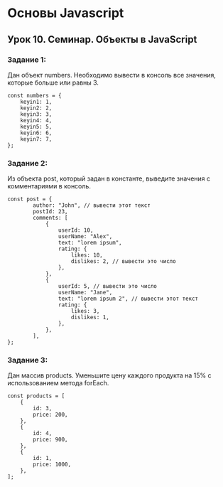 # Основы Javascript
## Урок 10. Семинар. Объекты в JavaScript

### Задание 1:

Дан объект numbers. Необходимо вывести в консоль все значения,
которые больше или равны 3.

```
const numbers = {
    keyin1: 1,
    keyin2: 2,
    keyin3: 3,
    keyin4: 4,
    keyin5: 5,
    keyin6: 6,
    keyin7: 7,
};
```

### Задание 2:

Из объекта post, который задан в константе, выведите значения с
комментариями в консоль.

```
const post = {
        author: "John", // вывести этот текст
        postId: 23,
        comments: [
            {
                userId: 10,
                userName: "Alex",
                text: "lorem ipsum",
                rating: {
                    likes: 10,
                    dislikes: 2, // вывести это число
                },
            },
            {
                userId: 5, // вывести это число
                userName: "Jane",
                text: "lorem ipsum 2", // вывести этот текст
                rating: {
                    likes: 3,
                    dislikes: 1,
                },
            },
        ],
};
```

### Задание 3:

Дан массив products. Уменьшите цену каждого продукта на 15% с
использованием метода forEach.

```
const products = [
    {
        id: 3,
        price: 200,
    },
    {
        id: 4,
        price: 900,
    },
    {
        id: 1,
        price: 1000,
    },
];
```
